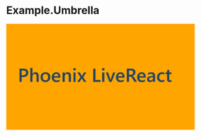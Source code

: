 # Example.Umbrella

<a href="https://speakerdeck.com/ne_sachirou/phoenix-livereact" title="Phoenix LiveReact"><img alt="Phoenix LiveReact" src="phoenix-livereact.jpg"></a>
